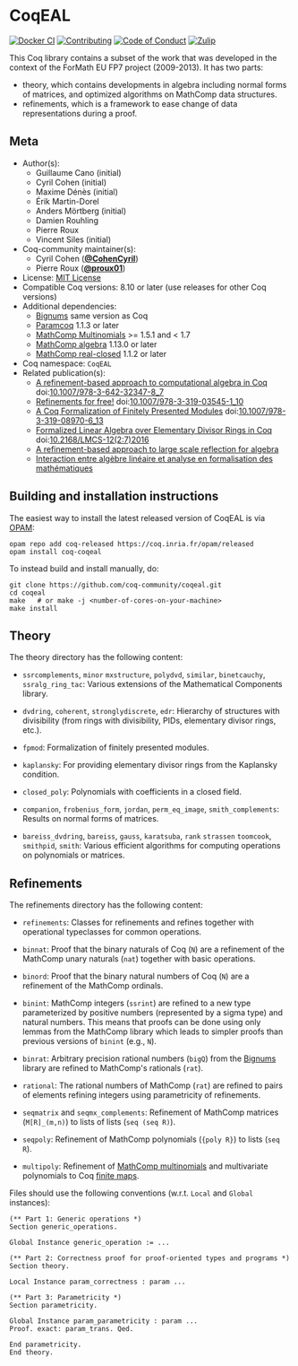 <!---
This file was generated from `meta.yml`, please do not edit manually.
Follow the instructions on https://github.com/coq-community/templates to regenerate.
--->
# CoqEAL

[![Docker CI][docker-action-shield]][docker-action-link]
[![Contributing][contributing-shield]][contributing-link]
[![Code of Conduct][conduct-shield]][conduct-link]
[![Zulip][zulip-shield]][zulip-link]

[docker-action-shield]: https://github.com/coq-community/coqeal/workflows/Docker%20CI/badge.svg?branch=master
[docker-action-link]: https://github.com/coq-community/coqeal/actions?query=workflow:"Docker%20CI"

[contributing-shield]: https://img.shields.io/badge/contributions-welcome-%23f7931e.svg
[contributing-link]: https://github.com/coq-community/manifesto/blob/master/CONTRIBUTING.md

[conduct-shield]: https://img.shields.io/badge/%E2%9D%A4-code%20of%20conduct-%23f15a24.svg
[conduct-link]: https://github.com/coq-community/manifesto/blob/master/CODE_OF_CONDUCT.md

[zulip-shield]: https://img.shields.io/badge/chat-on%20zulip-%23c1272d.svg
[zulip-link]: https://coq.zulipchat.com/#narrow/stream/237663-coq-community-devs.20.26.20users



This Coq library contains a subset of the work that was developed in the context
of the ForMath EU FP7 project (2009-2013). It has two parts:
- theory, which contains developments in algebra including normal forms of matrices,
  and optimized algorithms on MathComp data structures.
- refinements, which is a framework to ease change of data representations during a proof.

## Meta

- Author(s):
  - Guillaume Cano (initial)
  - Cyril Cohen (initial)
  - Maxime Dénès (initial)
  - Érik Martin-Dorel
  - Anders Mörtberg (initial)
  - Damien Rouhling
  - Pierre Roux
  - Vincent Siles (initial)
- Coq-community maintainer(s):
  - Cyril Cohen ([**@CohenCyril**](https://github.com/CohenCyril))
  - Pierre Roux ([**@proux01**](https://github.com/proux01))
- License: [MIT License](LICENSE)
- Compatible Coq versions: 8.10 or later (use releases for other Coq versions)
- Additional dependencies:
  - [Bignums](https://github.com/coq/bignums) same version as Coq
  - [Paramcoq](https://github.com/coq-community/paramcoq) 1.1.3 or later
  - [MathComp Multinomials](https://github.com/math-comp/multinomials) >= 1.5.1 and < 1.7
  - [MathComp algebra](https://math-comp.github.io) 1.13.0 or later
  - [MathComp real-closed](https://math-comp.github.io) 1.1.2 or later
- Coq namespace: `CoqEAL`
- Related publication(s):
  - [A refinement-based approach to computational algebra in Coq](https://hal.inria.fr/hal-00734505/document) doi:[10.1007/978-3-642-32347-8_7](https://doi.org/10.1007/978-3-642-32347-8_7)
  - [Refinements for free!](https://hal.inria.fr/hal-01113453/document) doi:[10.1007/978-3-319-03545-1_10](https://doi.org/10.1007/978-3-319-03545-1_10)
  - [A Coq Formalization of Finitely Presented Modules](https://hal.inria.fr/hal-01378905/document) doi:[10.1007/978-3-319-08970-6_13](https://doi.org/10.1007/978-3-319-08970-6_13)
  - [Formalized Linear Algebra over Elementary Divisor Rings in Coq](https://hal.inria.fr/hal-01081908/document) doi:[10.2168/LMCS-12(2:7)2016](https://doi.org/10.2168/LMCS-12(2:7)2016)
  - [A refinement-based approach to large scale reflection for algebra](https://hal.inria.fr/hal-01414881/document) 
  - [Interaction entre algèbre linéaire et analyse en formalisation des mathématiques](https://tel.archives-ouvertes.fr/tel-00986283/) 

## Building and installation instructions

The easiest way to install the latest released version of CoqEAL
is via [OPAM](https://opam.ocaml.org/doc/Install.html):

```shell
opam repo add coq-released https://coq.inria.fr/opam/released
opam install coq-coqeal
```

To instead build and install manually, do:

``` shell
git clone https://github.com/coq-community/coqeal.git
cd coqeal
make   # or make -j <number-of-cores-on-your-machine> 
make install
```


## Theory

The theory directory has the following content:

- `ssrcomplements`, `minor` `mxstructure`, `polydvd`, `similar`,
  `binetcauchy`, `ssralg_ring_tac`: Various extensions of the
  Mathematical Components library.

- `dvdring`, `coherent`, `stronglydiscrete`, `edr`: Hierarchy of
  structures with divisibility (from rings with divisibility, PIDs,
  elementary divisor rings, etc.).

- `fpmod`: Formalization of finitely presented modules.

- `kaplansky`: For providing elementary divisor rings from the
  Kaplansky condition.

- `closed_poly`: Polynomials with coefficients in a closed field.

- `companion`, `frobenius_form`, `jordan`, `perm_eq_image`,
  `smith_complements`: Results on normal forms of matrices.

- `bareiss_dvdring`, `bareiss`, `gauss`, `karatsuba`, `rank`
  `strassen` `toomcook`, `smithpid`, `smith`: Various efficient
  algorithms for computing operations on polynomials or matrices.

## Refinements

The refinements directory has the following content:

- `refinements`: Classes for refinements and refines together with
  operational typeclasses for common operations.

- `binnat`: Proof that the binary naturals of Coq (`N`) are a refinement
  of the MathComp unary naturals (`nat`) together with basic operations.

- `binord`: Proof that the binary natural numbers of Coq (`N`) are a refinement
  of the MathComp ordinals.

- `binint`: MathComp integers (`ssrint`) are refined to a new type
  parameterized by positive numbers (represented by a sigma type) and
  natural numbers.  This means that proofs can be done using only
  lemmas from the MathComp library which leads to simpler proofs than
  previous versions of `binint` (e.g., `N`).

- `binrat`: Arbitrary precision rational numbers (`bigQ`) from the
  [Bignums](https://github.com/coq/bignums) library are refined to
  MathComp's rationals (`rat`).

- `rational`: The rational numbers of MathComp (`rat`) are refined to
  pairs of elements refining integers using parametricity of
  refinements.

- `seqmatrix` and `seqmx_complements`: Refinement of MathComp
  matrices (`M[R]_(m,n)`) to lists of lists (`seq (seq R)`).

- `seqpoly`: Refinement of MathComp polynomials (`{poly R}`) to lists (`seq R`).

- `multipoly`: Refinement of
  [MathComp multinomials](https://github.com/math-comp/multinomials)
  and multivariate polynomials to Coq
  [finite maps](https://github.com/coq/coq/blob/master/theories/FSets/FMapAVL.v).

Files should use the following conventions (w.r.t. `Local` and `Global` instances):

```coq
(** Part 1: Generic operations *)
Section generic_operations.

Global Instance generic_operation := ...

(** Part 2: Correctness proof for proof-oriented types and programs *)
Section theory.

Local Instance param_correctness : param ...

(** Part 3: Parametricity *)
Section parametricity.

Global Instance param_parametricity : param ...
Proof. exact: param_trans. Qed.

End parametricity.
End theory.
```
